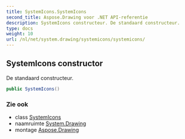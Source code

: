 ```yaml
---
title: SystemIcons.SystemIcons
second_title: Aspose.Drawing voor .NET API-referentie
description: SystemIcons constructeur. De standaard constructeur.
type: docs
weight: 10
url: /nl/net/system.drawing/systemicons/systemicons/
---
```

## SystemIcons constructor

De standaard constructeur.

```csharp
public SystemIcons()
```

### Zie ook

* class [SystemIcons](../)
* naamruimte [System.Drawing](../../systemicons/)
* montage [Aspose.Drawing](../../../)


